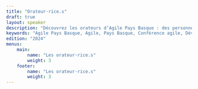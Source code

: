 ```yaml
---
title: "Orateur·rice.s"
draft: true
layout: speaker
description: "Découvrez les orateurs d’Agile Pays Basque : des personnes passionnées du monde du logiciel, prêts à partager leurs expériences, leurs savoir-faire et leurs visions de l’agilité."
keywords: "Agile Pays Basque, Agile, Pays Basque, Conférence agile, Développement logiciel, Product management, UX design, Facilitation, Open space, Ateliers, Communauté agile, Partage d’expériences, Ambiance conviviale, Événement agile, Accessibilité, Inclusion, Collaboration, Mer et montagne, Gastronomie locale, Réseautage, Innovation technologique"
edition: "2024"
menus:
    main:
        name: "Les orateur·rice.s"
        weight: 3
    footer:
        name: "Les orateur·rice.s"
        weight: 3
---
```

